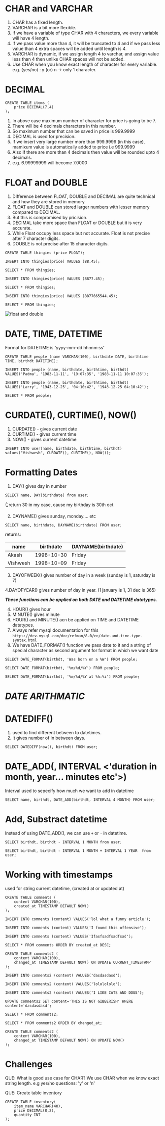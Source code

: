 # CHAR and VARCHAR

1. CHAR has a fixed length.
2. VARCHAR is a bit more flexible.
3. If we have a variable of type CHAR with 4 characters, we every variable will have 4 length.
4. If we pass value more than 4, it will be truncated to 4 and if we pass less value than 4 extra spaces will be added until length is 4.
5. VARCHAR is dynamic, if we assign length 4 to varchar, and assign value less than 4 then unlike CHAR spaces will not be added.
6. Use CHAR when you know exact length of character for every variable. e.g. (yes/no) : y (or) n -> only 1 character.

# DECIMAL

```
CREATE TABLE items (
    price DECIMAL(7,4)
);
```

1. In above case maximum number of character for price is going to be 7.
2. There will be 4 decimals characters in this number.
3. So maximum number that can be saved in price is 999.9999
4. DECIMAL is used for precision.
5. If we insert very large number more than 999.9999 (in this case), mamixum value is automatically added to price i.e 999.9999
6. Also if there are more than 4 decimals then value will be rounded upto 4 decimals.
7. e.g. 6.99999999 will become 7.0000

# FLOAT and DOUBLE

1. Difference between FLOAT, DOUBLE and DECIMAL are quite technical and how they are stored in memory
2. FLOAT and DOUBLE can stored larger numbers with lesser memory compared to DECIMAL.
3. But this is compromised by pricision.
4. DECIMAL take more space than FLOAT or DOUBLE but it is very accurate.
5. While Float occupy less space but not accurate. Float is not precise after 7 character digits.
6. DOUBLE is not precise after 15 character digits.

```
CREATE TABLE thingies (price FLOAT);

INSERT INTO thingies(price) VALUES (88.45);

SELECT * FROM thingies;

INSERT INTO thingies(price) VALUES (8877.45);

SELECT * FROM thingies;

INSERT INTO thingies(price) VALUES (8877665544.45);

SELECT * FROM thingies;
```

![float and double](./float_and_double.png)

# DATE, TIME, DATETIME

Format for DATETIME is 'yyyy-mm-dd hh:mm:ss'

```
CREATE TABLE people (name VARCHAR(100), birthdate DATE, birthtime TIME, birthdt DATETIME);

INSERT INTO people (name, birthdate, birthtime, birthdt)
VALUES('Padma', '1983-11-11', '10:07:35', '1983-11-11 10:07:35');

INSERT INTO people (name, birthdate, birthtime, birthdt)
VALUES('Larry', '1943-12-25', '04:10:42', '1943-12-25 04:10:42');

SELECT * FROM people;
```

# CURDATE(), CURTIME(), NOW()

1. CURDATE() - gives current date
2. CURTIME() - gives current time
3. NOW() - gives current datetime

```
INSERT INTO user(name, birthdate, birthtime, birthdt)
values("Vishwesh", CURDATE(), CURTIME(), NOW());
```

# Formatting Dates

1. DAY() gives day in number

```
SELECT name, DAY(birthdate) from user;
```

👆return 30 in my case, cause my birthday is 30th oct

2. DAYNAME() gives sunday, monday.... etc

```
SELECT name, birthdate, DAYNAME(birthdate) FROM user;
```

returns:

| name     | birthdate  | DAYNAME(birthdate) |
| -------- | ---------- | ------------------ |
| Akash    | 1998-10-30 | Friday             |
| Vishwesh | 1998-10-09 | Friday             |

3. DAYOFWEEK() gives number of day in a week (sunday is 1, saturday is 7)

4.DAYOFYEAR() gives number of day in year. (1 january is 1, 31 dec is 365)

**_These functions can be applied on both DATE and DATETIME datatypes._**

4. HOUR() gives hour
5. MINUTE() gives minute
6. HOUR() and MINUTE() acn be applied on TIME and DATETIME datatypes.
7. Always refer mysql documentation for this
   `https://dev.mysql.com/doc/refman/8.0/en/date-and-time-type-syntax.html`
8. We have DATE_FORMAT() function we pass date to it and a string of special character as second argument for format in which we want date

```
SELECT DATE_FORMAT(birthdt, 'Was born on a %W') FROM people;

SELECT DATE_FORMAT(birthdt, '%m/%d/%Y') FROM people;

SELECT DATE_FORMAT(birthdt, '%m/%d/%Y at %h:%i') FROM people;
```

# **_DATE ARITHMATIC_**

# DATEDIFF()

1. used to find different between to datetimes.
2. It gives number of in between days.

```
SELECT DATEDIFF(now(), birthdt) FROM user;
```

# DATE_ADD(<datetime>, INTERVAL <'duration in month, year... minutes etc'>)

Interval used to sepecify how much we want to add in datetime

```
SELECT name, birthdt, DATE_ADD(birthdt, INTERVAL 4 MONTH) FROM user;
```

# Add, Substract datetime

Instead of using DATE_ADD(), we can use `+` or `-` in datetime.

```
SELECT birthdt, birthdt - INTERVAL 1 MONTH from user;

SELECT birthdt, birthdt - INTERVAL 1 MONTH + INTERVAL 1 YEAR  from user;
```

# Working with timestamps

used for string current datetime, (created at or updated at)

```
CREATE TABLE comments (
    content VARCHAR(100),
    created_at TIMESTAMP DEFAULT NOW()
);

INSERT INTO comments (content) VALUES('lol what a funny article');

INSERT INTO comments (content) VALUES('I found this offensive');

INSERT INTO comments (content) VALUES('Ifasfsadfsadfsad');

SELECT * FROM comments ORDER BY created_at DESC;

CREATE TABLE comments2 (
    content VARCHAR(100),
    changed_at TIMESTAMP DEFAULT NOW() ON UPDATE CURRENT_TIMESTAMP
);

INSERT INTO comments2 (content) VALUES('dasdasdasd');

INSERT INTO comments2 (content) VALUES('lololololo');

INSERT INTO comments2 (content) VALUES('I LIKE CATS AND DOGS');

UPDATE comments2 SET content='THIS IS NOT GIBBERISH' WHERE content='dasdasdasd';

SELECT * FROM comments2;

SELECT * FROM comments2 ORDER BY changed_at;

CREATE TABLE comments2 (
    content VARCHAR(100),
    changed_at TIMESTAMP DEFAULT NOW() ON UPDATE NOW()
);
```

# Challenges

QUE: What is good use case for CHAR?
We use CHAR when we know exact string length.
e.g yes/no questions: 'y' or 'n'

QUE: Create table inventory

```
CREATE TABLE inventory(
    item_name VARCHAR(40),
    price DECIMAL(8,2),
    quantity INT
);
```

<!-- QUE: Difference between DATETIME, TIMESTAMP
DATETIME containes date and time. TIMESTAMP can be of type TIME or DATETIME.
We use TIMESTAMP for current time or time atwhich something is happening like api call.

QUE: Print current time:

```
SELECT CURTIME();
```

QUE: Print current Date:

```
SELECT CURDATE();
```

QUE: Print current day of week

```
SELECT DAYOFWEEK(NOW());
```

QUE: Print current day and time using mm/dd/yyyy format

```
SELECT DATE_FORMAT(NOW(), '%m/%d/%Y');
```

QUE: Print current date and time using this format 'January 2, at 3.15'

```
SELECT CONCAT(MONTHNAME(NOW()), ' ',DAY(NOW()), ', ', 'at ', HOUR(NOW()), '.', MINUTE(NOW()));
```

QUE: Create a tweets table

```
CREATE TABLE tweets(
    tweet_content VARCHAR(100),
    user_name VARCHAR(20),
    created_at TIMESTAMP DEFAULT NOW()
);
``` -->
